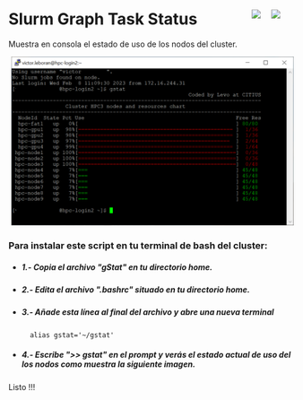 # Slurm Graph Task Status <a href="https://github.com/Alblahm/SlurmGraphTaskStatus/blob/master/README.es.md"><img src="https://github.com/Alblahm/Voice-Controled-Acuarium/blob/master/img/Flag_of_Spain.png" align="right" hspace="0" vspace="0" width="35px"></a> <a href="https://github.com/Alblahm/SlurmGraphTaskStatus/blob/master/README.md"><img src="https://github.com/Alblahm/Voice-Controled-Acuarium/blob/master/img/Flag_of_Union.png" align="right" hspace="0" vspace="0" width="35px"></a>
Muestra en consola el estado de uso de los nodos del cluster.

<img src="https://github.com/Alblahm/SlurmGraphTaskStatus/blob/main/gStat.png" align="none" hspace="5" vspace="0" width="640px"></a>

  ### Para instalar este script en tu terminal de bash del cluster:
 * #####   1.- Copia el archivo "gStat" en tu directorio home.
 * #####   2.- Edita el archivo ".bashrc" situado en tu directorio home.
 * #####   3.- Añade esta línea al final del archivo y abre una nueva terminal
         alias gstat='~/gstat'
 * #####   4.- Escribe ">> gstat" en el prompt y verás el estado actual de uso del los nodos como muestra la siguiente imagen.
  
  
 Listo !!! 
